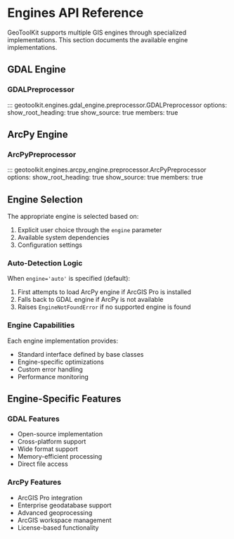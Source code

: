 # Engines API Reference

GeoToolKit supports multiple GIS engines through specialized implementations. This section documents the available engine implementations.

## GDAL Engine

### GDALPreprocessor

::: geotoolkit.engines.gdal_engine.preprocessor.GDALPreprocessor
    options:
        show_root_heading: true
        show_source: true
        members: true

## ArcPy Engine

### ArcPyPreprocessor

::: geotoolkit.engines.arcpy_engine.preprocessor.ArcPyPreprocessor
    options:
        show_root_heading: true
        show_source: true
        members: true

## Engine Selection

The appropriate engine is selected based on:

1. Explicit user choice through the `engine` parameter
2. Available system dependencies
3. Configuration settings

### Auto-Detection Logic

When `engine='auto'` is specified (default):

1. First attempts to load ArcPy engine if ArcGIS Pro is installed
2. Falls back to GDAL engine if ArcPy is not available
3. Raises `EngineNotFoundError` if no supported engine is found

### Engine Capabilities

Each engine implementation provides:

- Standard interface defined by base classes
- Engine-specific optimizations
- Custom error handling
- Performance monitoring

## Engine-Specific Features

### GDAL Features

- Open-source implementation
- Cross-platform support
- Wide format support
- Memory-efficient processing
- Direct file access

### ArcPy Features

- ArcGIS Pro integration
- Enterprise geodatabase support
- Advanced geoprocessing
- ArcGIS workspace management
- License-based functionality

